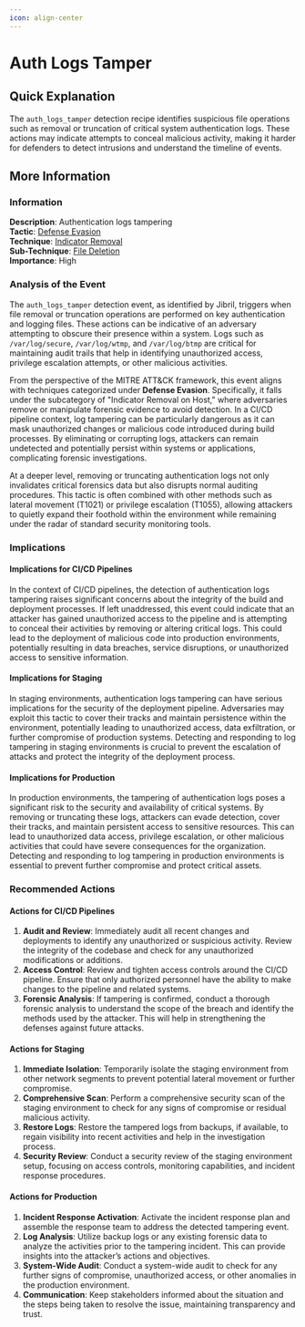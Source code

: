 ```yaml
---
icon: align-center
---
```


# Auth Logs Tamper

## Quick Explanation

The `auth_logs_tamper` detection recipe identifies suspicious file operations such as removal or truncation of critical system authentication logs. These actions may indicate attempts to conceal malicious activity, making it harder for defenders to detect intrusions and understand the timeline of events.

## More Information

### Information

**Description**: Authentication logs tampering\
**Tactic**: [Defense Evasion](https://jibril.garnet.ai/mitre/mitre/ta0005)\
**Technique**: [Indicator Removal](https://jibril.garnet.ai/mitre/mitre/ta0005/t1070)\
**Sub-Technique**: [File Deletion](https://jibril.garnet.ai/mitre/mitre/ta0005/t1070/t1070.004)\
**Importance**: High

### Analysis of the Event

The `auth_logs_tamper` detection event, as identified by Jibril, triggers when file removal or truncation operations are performed on key authentication and logging files. These actions can be indicative of an adversary attempting to obscure their presence within a system. Logs such as `/var/log/secure`, `/var/log/wtmp`, and `/var/log/btmp` are critical for maintaining audit trails that help in identifying unauthorized access, privilege escalation attempts, or other malicious activities.

From the perspective of the MITRE ATT\&CK framework, this event aligns with techniques categorized under **Defense Evasion**. Specifically, it falls under the subcategory of "Indicator Removal on Host," where adversaries remove or manipulate forensic evidence to avoid detection. In a CI/CD pipeline context, log tampering can be particularly dangerous as it can mask unauthorized changes or malicious code introduced during build processes. By eliminating or corrupting logs, attackers can remain undetected and potentially persist within systems or applications, complicating forensic investigations.

At a deeper level, removing or truncating authentication logs not only invalidates critical forensics data but also disrupts normal auditing procedures. This tactic is often combined with other methods such as lateral movement (T1021) or privilege escalation (T1055), allowing attackers to quietly expand their foothold within the environment while remaining under the radar of standard security monitoring tools.

### Implications

#### Implications for CI/CD Pipelines

In the context of CI/CD pipelines, the detection of authentication logs tampering raises significant concerns about the integrity of the build and deployment processes. If left unaddressed, this event could indicate that an attacker has gained unauthorized access to the pipeline and is attempting to conceal their activities by removing or altering critical logs. This could lead to the deployment of malicious code into production environments, potentially resulting in data breaches, service disruptions, or unauthorized access to sensitive information.

#### Implications for Staging

In staging environments, authentication logs tampering can have serious implications for the security of the deployment pipeline. Adversaries may exploit this tactic to cover their tracks and maintain persistence within the environment, potentially leading to unauthorized access, data exfiltration, or further compromise of production systems. Detecting and responding to log tampering in staging environments is crucial to prevent the escalation of attacks and protect the integrity of the deployment process.

#### Implications for Production

In production environments, the tampering of authentication logs poses a significant risk to the security and availability of critical systems. By removing or truncating these logs, attackers can evade detection, cover their tracks, and maintain persistent access to sensitive resources. This can lead to unauthorized data access, privilege escalation, or other malicious activities that could have severe consequences for the organization. Detecting and responding to log tampering in production environments is essential to prevent further compromise and protect critical assets.

### Recommended Actions

#### Actions for CI/CD Pipelines

1. **Audit and Review**: Immediately audit all recent changes and deployments to identify any unauthorized or suspicious activity. Review the integrity of the codebase and check for any unauthorized modifications or additions.
2. **Access Control**: Review and tighten access controls around the CI/CD pipeline. Ensure that only authorized personnel have the ability to make changes to the pipeline and related systems.
3. **Forensic Analysis**: If tampering is confirmed, conduct a thorough forensic analysis to understand the scope of the breach and identify the methods used by the attacker. This will help in strengthening the defenses against future attacks.

#### Actions for Staging

1. **Immediate Isolation**: Temporarily isolate the staging environment from other network segments to prevent potential lateral movement or further compromise.
2. **Comprehensive Scan**: Perform a comprehensive security scan of the staging environment to check for any signs of compromise or residual malicious activity.
3. **Restore Logs**: Restore the tampered logs from backups, if available, to regain visibility into recent activities and help in the investigation process.
4. **Security Review**: Conduct a security review of the staging environment setup, focusing on access controls, monitoring capabilities, and incident response procedures.

#### Actions for Production

1. **Incident Response Activation**: Activate the incident response plan and assemble the response team to address the detected tampering event.
2. **Log Analysis**: Utilize backup logs or any existing forensic data to analyze the activities prior to the tampering incident. This can provide insights into the attacker’s actions and objectives.
3. **System-Wide Audit**: Conduct a system-wide audit to check for any further signs of compromise, unauthorized access, or other anomalies in the production environment.
4. **Communication**: Keep stakeholders informed about the situation and the steps being taken to resolve the issue, maintaining transparency and trust.
